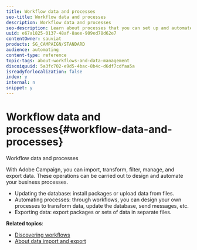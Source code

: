 ```yaml
---
title: Workflow data and processes
seo-title: Workflow data and processes
description: Workflow data and processes
seo-description: Learn about processes that you can set up and automate with Adobe Campaign.
uuid: e67a1825-0137-48af-8aee-909ed78d62e7
contentOwner: sauviat
products: SG_CAMPAIGN/STANDARD
audience: automating
content-type: reference
topic-tags: about-workflows-and-data-management
discoiquuid: 5a3fc702-e9d5-4bac-8b4c-d6df7cdfaa5a
isreadyforlocalization: false
index: y
internal: n
snippet: y
---
```


# Workflow data and processes{#workflow-data-and-processes}

Workflow data and processes

With Adobe Campaign, you can import, transform, filter, manage, and export data. These operations can be carried out to design and automate your business processes.

* Updating the database: install packages or upload data from files.
* Automating processes: through workflows, you can design your own processes to transform data, update the database, send messages, etc.
* Exporting data: export packages or sets of data in separate files.

**Related topics**:

* [Discovering workflows](../../automating/using/discovering-workflows.md)
* [About data import and export](../../automating/using/about-data-import-and-export.md)

